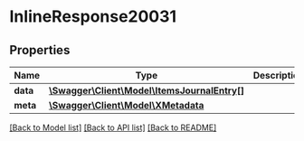 # InlineResponse20031

## Properties
Name | Type | Description | Notes
------------ | ------------- | ------------- | -------------
**data** | [**\Swagger\Client\Model\ItemsJournalEntry[]**](ItemsJournalEntry.md) |  | [optional] 
**meta** | [**\Swagger\Client\Model\XMetadata**](XMetadata.md) |  | [optional] 

[[Back to Model list]](../../README.md#documentation-for-models) [[Back to API list]](../../README.md#documentation-for-api-endpoints) [[Back to README]](../../README.md)

